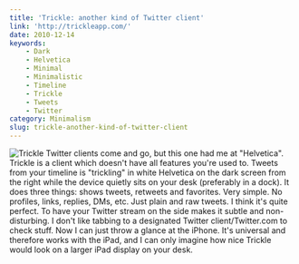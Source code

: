 ```yaml
---
title: 'Trickle: another kind of Twitter client'
link: 'http://trickleapp.com/'
date: 2010-12-14
keywords:
    - Dark
    - Helvetica
    - Minimal
    - Minimalistic
    - Timeline
    - Trickle
    - Tweets
    - Twitter
category: Minimalism
slug: trickle-another-kind-of-twitter-client
---
```


![](http://johanbrook.com/wordpress/wp-content/uploads/2010/12/Photo-dec-14-12-21-34-fm-406x610.jpg "Trickle")
Twitter clients come and go, but this one had me at "Helvetica". Trickle is a client which doesn't
have all features you're used to. Tweets from your timeline is "trickling" in white Helvetica on the
dark screen from the right while the device quietly sits on your desk (preferably in a dock). It
does three things: shows tweets, retweets and favorites. Very simple. No profiles, links, replies,
DMs, etc. Just plain and raw tweets. I think it's quite perfect. To have your Twitter stream on the
side makes it subtle and non-disturbing. I don't like tabbing to a designated Twitter
client/Twitter.com to check stuff. Now I can just throw a glance at the iPhone. It's universal and
therefore works with the iPad, and I can only imagine how nice Trickle would look on a larger iPad
display on your desk.
